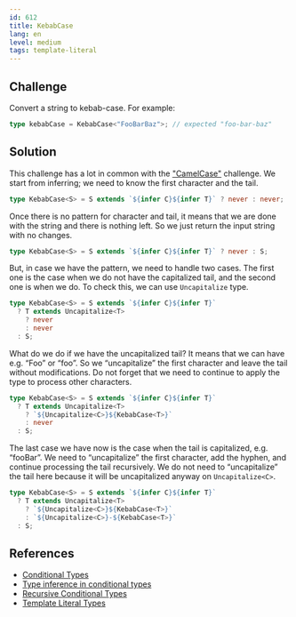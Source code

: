 ```yaml
---
id: 612
title: KebabCase
lang: en
level: medium
tags: template-literal
---
```


## Challenge

Convert a string to kebab-case.
For example:

```typescript
type kebabCase = KebabCase<"FooBarBaz">; // expected "foo-bar-baz"
```

## Solution

This challenge has a lot in common with the ["CamelCase"](./medium-camelcase.md) challenge.
We start from inferring; we need to know the first character and the tail.

```typescript
type KebabCase<S> = S extends `${infer C}${infer T}` ? never : never;
```

Once there is no pattern for character and tail, it means that we are done with the string and there is nothing left.
So we just return the input string with no changes.

```typescript
type KebabCase<S> = S extends `${infer C}${infer T}` ? never : S;
```

But, in case we have the pattern, we need to handle two cases.
The first one is the case when we do not have the capitalized tail, and the second one is when we do.
To check this, we can use `Uncapitalize` type.

```typescript
type KebabCase<S> = S extends `${infer C}${infer T}`
  ? T extends Uncapitalize<T>
    ? never
    : never
  : S;
```

What do we do if we have the uncapitalized tail?
It means that we can have e.g. “Foo” or “foo”.
So we “uncapitalize” the first character and leave the tail without modifications.
Do not forget that we need to continue to apply the type to process other characters.

```typescript
type KebabCase<S> = S extends `${infer C}${infer T}`
  ? T extends Uncapitalize<T>
    ? `${Uncapitalize<C>}${KebabCase<T>}`
    : never
  : S;
```

The last case we have now is the case when the tail is capitalized, e.g. “fooBar”.
We need to “uncapitalize” the first character, add the hyphen, and continue processing the tail recursively.
We do not need to “uncapitalize” the tail here because it will be uncapitalized anyway on `Uncapitalize<C>`.

```typescript
type KebabCase<S> = S extends `${infer C}${infer T}`
  ? T extends Uncapitalize<T>
    ? `${Uncapitalize<C>}${KebabCase<T>}`
    : `${Uncapitalize<C>}-${KebabCase<T>}`
  : S;
```

## References

- [Conditional Types](https://www.typescriptlang.org/docs/handbook/2/conditional-types.html)
- [Type inference in conditional types](https://www.typescriptlang.org/docs/handbook/2/conditional-types.html#inferring-within-conditional-types)
- [Recursive Conditional Types](https://www.typescriptlang.org/docs/handbook/release-notes/typescript-4-1.html#recursive-conditional-types)
- [Template Literal Types](https://www.typescriptlang.org/docs/handbook/release-notes/typescript-4-1.html#template-literal-types)
